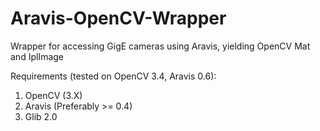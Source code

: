 # Aravis-OpenCV-Wrapper
Wrapper for accessing GigE cameras using Aravis, yielding OpenCV Mat and IplImage

Requirements (tested on OpenCV 3.4, Aravis 0.6):
1. OpenCV (3.X)
2. Aravis (Preferably >= 0.4) 
3. Glib 2.0


